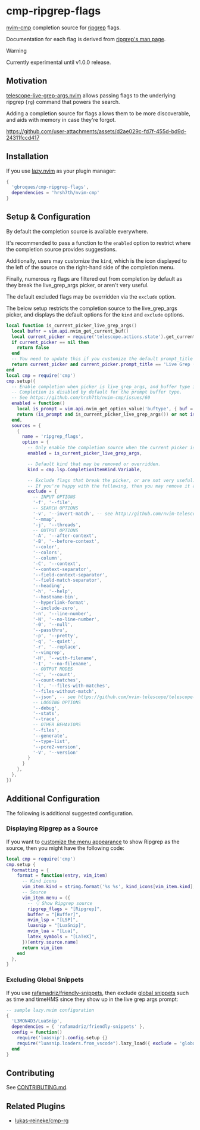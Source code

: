 # cmp-ripgrep-flags

[nvim-cmp](https://github.com/hrsh7th/nvim-cmp) completion source for [ripgrep](https://github.com/BurntSushi/ripgrep) flags.

Documentation for each flag is derived from [ripgrep's man page](https://man.archlinux.org/man/rg.1).

> [!WARNING]
> Currently experimental until v1.0.0 release.

## Motivation

[telescope-live-grep-args.nvim](https://github.com/nvim-telescope/telescope-live-grep-args.nvim) allows passing flags to the underlying ripgrep (`rg`) command that powers the search.

Adding a completion source for flags allows them to be more discoverable, and aids with memory in case they're forgot.

https://github.com/user-attachments/assets/d2ae029c-fd7f-455d-bd9d-24311fccd417

## Installation

If you use [lazy.nvim](https://github.com/folke/lazy.nvim) as your plugin manager:
```lua
{
  'gbroques/cmp-ripgrep-flags',
  dependencies = 'hrsh7th/nvim-cmp'
}
```

## Setup & Configuration

By default the completion source is available everywhere.

It's recommended to pass a function to the `enabled` option
to restrict where the completion source provides suggestions.

Additionally, users may customize the `kind`, which is the icon displayed
to the left of the source on the right-hand side of the completion menu.

Finally, numerous `rg` flags are filtered out from completion by default
as they break the live_grep_args picker, or aren't very useful.

The default excluded flags may be overridden via the `exclude` option.

The below setup restricts the completion source to the live_grep_args picker,
and displays the default options for the `kind` and `exclude` options.

```lua
local function is_current_picker_live_grep_args()
  local bufnr = vim.api.nvim_get_current_buf()
  local current_picker = require('telescope.actions.state').get_current_picker(bufnr)
  if current_picker == nil then
    return false
  end
  -- You need to update this if you customize the default prompt_title for the picker.
  return current_picker and current_picker.prompt_title == 'Live Grep (Args)'
end
local cmp = require('cmp')
cmp.setup({
  -- Enable completion when picker is live_grep_args, and buffer type is prompt.
  -- Completion is disabled by default for the prompt buffer type.
  -- See https://github.com/hrsh7th/nvim-cmp/issues/60
  enabled = function()
    local is_prompt = vim.api.nvim_get_option_value('buftype', { buf = 0 }) == 'prompt'
    return (is_prompt and is_current_picker_live_grep_args()) or not is_prompt
  end,
  sources = {
    {
      name = 'ripgrep_flags',
      option = {
        -- Only enable the completion source when the current picker is live_grep_args
        enabled = is_current_picker_live_grep_args,

        -- Default kind that may be removed or overridden.
        kind = cmp.lsp.CompletionItemKind.Variable,

        -- Exclude flags that break the picker, or are not very useful.
        -- If you're happy with the following, then you may remove it as it's the default.
        exclude = {
          -- INPUT OPTIONS
          '-f', '--file',
          -- SEARCH OPTIONS
          '-v', '--invert-match', -- see http://github.com/nvim-telescope/telescope-live-grep-args.nvim/issues/65
          '--mmap',
          '-j', '--threads',
          -- OUTPUT OPTIONS
          '-A', '--after-context',
          '-B', '--before-context',
          '--color',
          '--colors',
          '--column',
          '-C', '--context',
          '--context-separator',
          '--field-context-separator',
          '--field-match-separator',
          '--heading',
          '-h', '--help',
          '--hostname-bin',
          '--hyperlink-format',
          '--include-zero',
          '-n', '--line-number',
          '-N', '--no-line-number',
          '-0', '--null',
          '--passthru',
          '-p', '--pretty',
          '-q', '--quiet',
          '-r', '--replace',
          '--vimgrep',
          '-H', '--with-filename',
          '-I', '--no-filename',
          -- OUTPUT MODES
          '-c', '--count',
          '--count-matches',
          '-l', '--files-with-matches',
          '--files-without-match',
          '--json', -- see https://github.com/nvim-telescope/telescope-live-grep-args.nvim/issues/4
          -- LOGGING OPTIONS
          '--debug',
          '--stats',
          '--trace',
          -- OTHER BEHAVIORS
          '--files',
          '--generate',
          '--type-list',
          '--pcre2-version',
          '-V', '--version'
        }
      }
    },
  },
})
```

## Additional Configuration

The following is additional suggested configuration.

### Displaying Ripgrep as a Source

If you want to [customize the menu appearance](https://github.com/hrsh7th/nvim-cmp/wiki/Menu-Appearance#basic-customisations) to show Ripgrep as the source, then you might have the following code:

```lua
local cmp = require('cmp')
cmp.setup {
  formatting = {
    format = function(entry, vim_item)
      -- Kind icons
      vim_item.kind = string.format('%s %s', kind_icons[vim_item.kind], vim_item.kind)
      -- Source
      vim_item.menu = ({
        -- 👇 Show Ripgrep source
        ripgrep_flags = "[Ripgrep]",
        buffer = "[Buffer]",
        nvim_lsp = "[LSP]",
        luasnip = "[LuaSnip]",
        nvim_lua = "[Lua]",
        latex_symbols = "[LaTeX]",
      })[entry.source.name]
      return vim_item
    end
  },
}
```

### Excluding Global Snippets

If you use [rafamadriz/friendly-snippets](https://github.com/rafamadriz/friendly-snippets), then exclude [global snippets](https://github.com/rafamadriz/friendly-snippets/blob/main/snippets/global.json) such as time and timeHMS since they show up in the live grep args prompt:
```lua
-- sample lazy.nvim configuration
{
  'L3MON4D3/LuaSnip',
  dependencies = { 'rafamadriz/friendly-snippets' },
  config = function()
    require('luasnip').config.setup {}
    require("luasnip.loaders.from_vscode").lazy_load({ exclude = 'global' })
  end
}
```

## Contributing

See [CONTRIBUTING.md](./CONTRIBUTING.md).

## Related Plugins

* [lukas-reineke/cmp-rg](https://github.com/lukas-reineke/cmp-rg)

